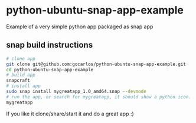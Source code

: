 # python-ubuntu-snap-app-example

Example of a very simple python app packaged as snap app

## snap build instructions

``` bash
# clone app
git clone git@github.com:gocarlos/python-ubuntu-snap-app-example.git
cd python-ubuntu-snap-app-example
# build app
snapcraft
# install app
sudo snap install mygreatapp_1.0_amd64.snap --devmode
# run the app, or search for mygreatapp, it should show a python icon. 
mygreatapp
```
If you like it clone/share/start it and do a great app :)
